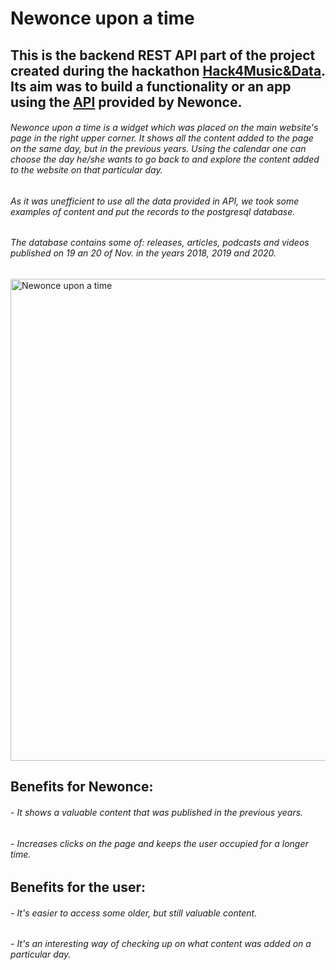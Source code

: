 # Newonce upon a time 
## This is the backend REST API part of the project created during the hackathon [Hack4Music&Data](https://www.elpassion.com/hack4music).  Its aim was to build a functionality or an app using the [API](https://newonce-api.herokuapp.com/api) provided by Newonce.

###### Newonce upon a time is a widget which was placed on the main website's page in the right upper corner. It shows all the content added to the page on the same day, but in the previous years. Using the calendar one can choose the day he/she wants to go back to and explore the content added to the website on that particular day.

###### As it was unefficient to use all the data provided in API, we took some examples of content and put the records to the postgresql database.
###### The database contains some of: releases, articles, podcasts and videos published on 19 an 20 of Nov. in the years 2018, 2019 and 2020.

<img width="771" alt="Newonce upon a time" src="https://user-images.githubusercontent.com/79336389/142887916-f55980ce-e081-467f-a616-ded003f11e80.png">

## Benefits for Newonce:
###### - It shows a valuable content that was published in the previous years.
###### - Increases clicks on the page and keeps the user occupied for a longer time.

## Benefits for the user:
###### - It's easier to access some older, but still valuable content.
###### - It's an interesting way of checking up on what content was added on a particular day.



